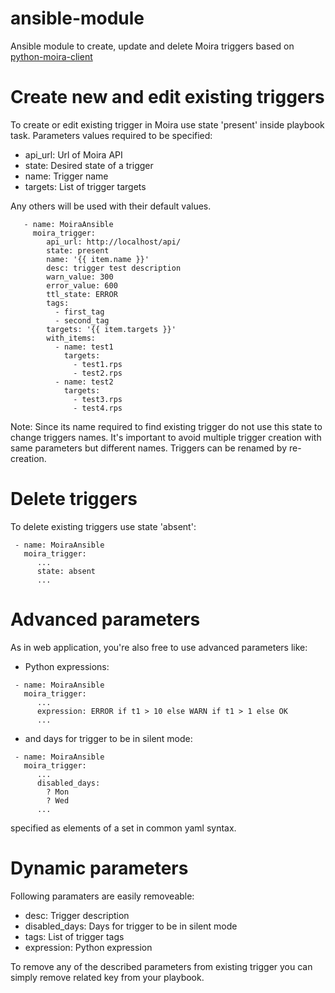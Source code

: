 # ansible-module
Ansible module to create, update and delete Moira triggers based on [python-moira-client](https://github.com/moira-alert/python-moira-client)

# Create new and edit existing triggers
To create or edit existing trigger in Moira use state 'present' inside playbook task.
Parameters values required to be specified:

 - api_url: Url of Moira API
 - state: Desired state of a trigger
 - name: Trigger name
 - targets: List of trigger targets
 
Any others will be used with their default values.
```
   - name: MoiraAnsible
     moira_trigger:
        api_url: http://localhost/api/
        state: present
        name: '{{ item.name }}'
        desc: trigger test description
        warn_value: 300
        error_value: 600
        ttl_state: ERROR
        tags:
          - first_tag
          - second_tag
        targets: '{{ item.targets }}'
        with_items:
          - name: test1
            targets:
              - test1.rps
              - test2.rps
          - name: test2
            targets:
              - test3.rps
              - test4.rps

```
Note: Since its name required to find existing trigger do not use this state to change triggers names. 
It's important to avoid multiple trigger creation with same parameters but different names. Triggers can be renamed by re-creation. 

# Delete triggers
To delete existing triggers use state 'absent':
```
 - name: MoiraAnsible
   moira_trigger:
      ...
      state: absent
      ...  
```
# Advanced parameters
As in web application, you're also free to use advanced parameters like:

 - Python expressions:
```
 - name: MoiraAnsible
   moira_trigger:
      ...
      expression: ERROR if t1 > 10 else WARN if t1 > 1 else OK
      ...
```

 -  and days for trigger to be in silent mode:
```
 - name: MoiraAnsible
   moira_trigger:
      ...
      disabled_days:
        ? Mon
        ? Wed
      ...
```
specified as elements of a set in common yaml syntax.

# Dynamic parameters
Following paramaters are easily removeable:

 - desc: Trigger description
 - disabled_days: Days for trigger to be in silent mode
 - tags: List of trigger tags
 - expression: Python expression
 
 To remove any of the described parameters from existing trigger you can simply remove related key from your playbook.
